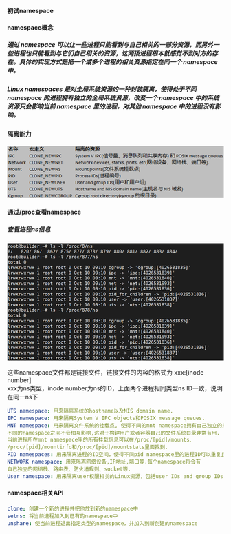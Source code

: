 #### 初试namespace

#### namespace概念
##### 通过 namespace 可以让一些进程只能看到与自己相关的一部分资源，而另外一些进程也只能看到与它们自己相关的资源，这两拨进程根本就感觉不到对方的存在。具体的实现方式是把一个或多个进程的相关资源指定在同一个 namespace 中。  
##### Linux namespaces 是对全局系统资源的一种封装隔离，使得处于不同 namespace 的进程拥有独立的全局系统资源，改变一个 namespace 中的系统资源只会影响当前 namespace 里的进程，对其他 namespace 中的进程没有影响。

#### 隔离能力
![clipboard.png](https://raw.githubusercontent.com/longtds/longtds.github.io/master/_posts/media/952033-20180725130447798-998138444.png)

#### 通过/proc查看namespace
##### 查看进程ns信息  
![clipboard.png](https://raw.githubusercontent.com/longtds/longtds.github.io/master/_posts/media/20191010172621.png)

这些namespace文件都是链接文件，链接文件的内容的格式为 xxx:[inode number]  
xxx为ns类型，inode number为ns的ID，上面两个进程相同类型ns ID一致，说明在同一ns下 
```yml
UTS namespace: 用来隔离系统的hostname以及NIS domain name.  
IPC namespace: 用来隔离System V IPC objects和POSIX message queues.
MNT namespace: 用来隔离文件系统的挂载点, 使得不同的mnt namespace拥有自己独立的挂载点信息，
不同的namespace之间不会相互影响,这对于构建用户或者容器自己的文件系统目录非常有用.
当前进程所在mnt namespace里的所有挂载信息可以在/proc/[pid]/mounts、
/proc/[pid]/mountinfo和/proc/[pid]/mountstats里面找到.  
PID namespaces: 用来隔离进程的ID空间，使得不同pid namespace里的进程ID可以重复且相互之间不影响.  
NETWORK namespace: 用来隔离网络设备,IP地址,端口等.每个namespace将会有
自己独立的网络栈、路由表、防火墙规则、socket等.  
User namespace: 用来隔离user权限相关的Linux资源，包括user IDs and group IDs，keys , 和capabilities.  
```
#### namespace相关API
```yml
clone: 创建一个新的进程并把他放到新的namespace中
setns: 将当前进程加入到已有的namespace中
unshare: 使当前进程退出指定类型的namespace，并加入到新创建的namespace
```